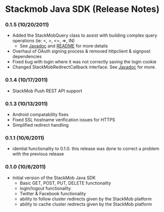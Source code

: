 # Stackmob Java SDK (Release Notes)

### 0.1.5 (10/20/2011)
* Added the StackMobQuery class to assist with building complex query operations (ie: <, >, <=, =>, IN)
	* See [Javadoc](http://stackmob.github.com/stackmob-java-client-sdk/javadoc/0.1.5/apidocs) and [README](http://stackmob.github.com/stackmob-java-client-sdk/javadoc/0.1.5/apidocs) for more details
* Overhaul of OAuth signing process & removed httpclient & signpost dependencies
* Fixed bug with login where it was not correctly saving the login cookie
* Changed StackMobRedirectCallback interface. See [Javadoc](http://stackmob.github.com/stackmob-java-client-sdk/javadoc/0.1.5/apidocs/com/stackmob/sdk/callback/StackMobRedirectedCallback.html) for more.

### 0.1.4 (10/17/2011)
* StackMob Push REST API support

### 0.1.3 (10/13/2011)
* Android compatability fixes
* Fixed SSL hostname verification issues for HTTPS
* Simplified redirect handling

### 0.1.1 (10/6/2011)
* idential functionality to 0.1.0. this release was done to correct a problem with the previous release

### 0.1.0 (10/6/2011)
* Initial version of the StackMob Java SDK
  * Basic GET, POST, PUT, DELETE functionality
  * login/logout functionality
  * Twitter & Facebook functionality
  * ability to follow cluster redirects given by the StackMob platform
  * ability to cache cluster redirects given by the StackMob platform



